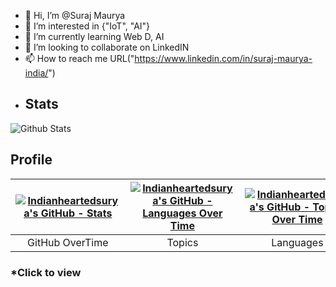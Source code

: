 - 👋 Hi, I’m @Suraj Maurya
- 👀 I’m interested in {"IoT", "AI"}
- 🌱 I’m currently learning Web D, AI
- 💞️ I’m looking to collaborate on LinkedIN
- 📫 How to reach me URL("https://www.linkedin.com/in/suraj-maurya-india/")
- ##  Stats 
![Github Stats](https://github-readme-streak-stats.herokuapp.com/?user=indianheartedsurya&show_icons=true&theme=algolia&border=true)

## Profile
|[![Indianheartedsurya's GitHub - Stats](https://stats.quine.sh/Indianheartedsurya/github?theme=dark)](https://quine.sh?utm_source=widgets&utm_campaign=Indianheartedsurya)|[![Indianheartedsurya's GitHub - Languages Over Time](https://stats.quine.sh/Indianheartedsurya/languages-over-time?theme=dark)](https://quine.sh?utm_source=widgets&utm_campaign=Indianheartedsurya)|[![Indianheartedsurya's GitHub - Topics Over Time](https://stats.quine.sh/Indianheartedsurya/topics-over-time?theme=dark)](https://quine.sh?utm_source=widgets&utm_campaign=Indianheartedsurya) 
|:---:|:---:|:---:|
| GitHub OverTime | Topics | Languages |
### *Click to view





<!---
Indianheartedsurya/Indianheartedsurya is a ✨ special ✨ repository because its `README.md` (this file) appears on your GitHub profile.
You can click the Preview link to take a look at your changes.
--->
